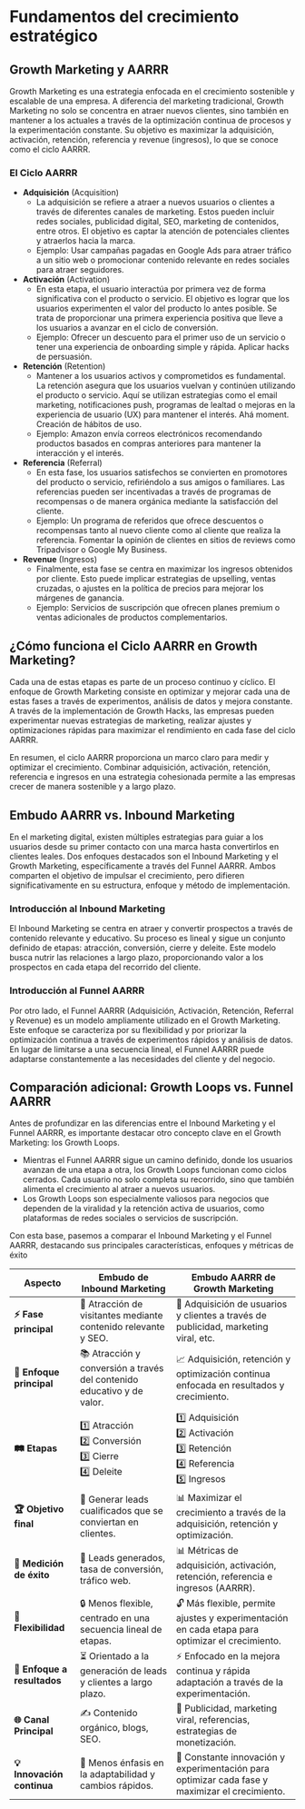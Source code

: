 # Fundamentos del crecimiento estratégico

## Growth Marketing y AARRR
Growth Marketing es una estrategia enfocada en el crecimiento sostenible y escalable de una empresa. A diferencia del marketing tradicional, Growth Marketing no solo se concentra en atraer nuevos clientes, sino también en mantener a los actuales a través de la optimización continua de procesos y la experimentación constante. Su objetivo es maximizar la adquisición, activación, retención, referencia y revenue (ingresos), lo que se conoce como el ciclo AARRR.

### El Ciclo AARRR
- **Adquisición** (Acquisition)
    - La adquisición se refiere a atraer a nuevos usuarios o clientes a través de diferentes canales de marketing. Estos pueden incluir redes sociales, publicidad digital, SEO, marketing de contenidos, entre otros. El objetivo es captar la atención de potenciales clientes y atraerlos hacia la marca.
    - Ejemplo: Usar campañas pagadas en Google Ads para atraer tráfico a un sitio web o promocionar contenido relevante en redes sociales para atraer seguidores.
- **Activación** (Activation)
    - En esta etapa, el usuario interactúa por primera vez de forma significativa con el producto o servicio. El objetivo es lograr que los usuarios experimenten el valor del producto lo antes posible. Se trata de proporcionar una primera experiencia positiva que lleve a los usuarios a avanzar en el ciclo de conversión.
    - Ejemplo: Ofrecer un descuento para el primer uso de un servicio o tener una experiencia de onboarding simple y rápida. Aplicar hacks de persuasión.
- **Retención** (Retention)
    - Mantener a los usuarios activos y comprometidos es fundamental. La retención asegura que los usuarios vuelvan y continúen utilizando el producto o servicio. Aquí se utilizan estrategias como el email marketing, notificaciones push, programas de lealtad o mejoras en la experiencia de usuario (UX) para mantener el interés. Ahá moment. Creación de hábitos de uso.
    - Ejemplo: Amazon envía correos electrónicos recomendando productos basados en compras anteriores para mantener la interacción y el interés.
- **Referencia** (Referral)
    - En esta fase, los usuarios satisfechos se convierten en promotores del producto o servicio, refiriéndolo a sus amigos o familiares. Las referencias pueden ser incentivadas a través de programas de recompensas o de manera orgánica mediante la satisfacción del cliente.
    - Ejemplo: Un programa de referidos que ofrece descuentos o recompensas tanto al nuevo cliente como al cliente que realiza la referencia. Fomentar la opinión de clientes en sitios de reviews como Tripadvisor o Google My Business.
- **Revenue** (Ingresos)
    - Finalmente, esta fase se centra en maximizar los ingresos obtenidos por cliente. Esto puede implicar estrategias de upselling, ventas cruzadas, o ajustes en la política de precios para mejorar los márgenes de ganancia.
    - Ejemplo: Servicios de suscripción que ofrecen planes premium o ventas adicionales de productos complementarios.

## ¿Cómo funciona el Ciclo AARRR en Growth Marketing?
Cada una de estas etapas es parte de un proceso continuo y cíclico. El enfoque de Growth Marketing consiste en optimizar y mejorar cada una de estas fases a través de experimentos, análisis de datos y mejora constante. A través de la implementación de Growth Hacks, las empresas pueden experimentar nuevas estrategias de marketing, realizar ajustes y optimizaciones rápidas para maximizar el rendimiento en cada fase del ciclo AARRR.

En resumen, el ciclo AARRR proporciona un marco claro para medir y optimizar el crecimiento. Combinar adquisición, activación, retención, referencia e ingresos en una estrategia cohesionada permite a las empresas crecer de manera sostenible y a largo plazo.

## Embudo AARRR vs. Inbound Marketing
En el marketing digital, existen múltiples estrategias para guiar a los usuarios desde su primer contacto con una marca hasta convertirlos en clientes leales. Dos enfoques destacados son el Inbound Marketing y el Growth Marketing, específicamente a través del Funnel AARRR. Ambos comparten el objetivo de impulsar el crecimiento, pero difieren significativamente en su estructura, enfoque y método de implementación.

### Introducción al Inbound Marketing
El Inbound Marketing se centra en atraer y convertir prospectos a través de contenido relevante y educativo. Su proceso es lineal y sigue un conjunto definido de etapas: atracción, conversión, cierre y deleite. Este modelo busca nutrir las relaciones a largo plazo, proporcionando valor a los prospectos en cada etapa del recorrido del cliente.

### Introducción al Funnel AARRR
Por otro lado, el Funnel AARRR (Adquisición, Activación, Retención, Referral y Revenue) es un modelo ampliamente utilizado en el Growth Marketing. Este enfoque se caracteriza por su flexibilidad y por priorizar la optimización continua a través de experimentos rápidos y análisis de datos. En lugar de limitarse a una secuencia lineal, el Funnel AARRR puede adaptarse constantemente a las necesidades del cliente y del negocio.

## Comparación adicional: Growth Loops vs. Funnel AARRR
Antes de profundizar en las diferencias entre el Inbound Marketing y el Funnel AARRR, es importante destacar otro concepto clave en el Growth Marketing: los Growth Loops.
- Mientras el Funnel AARRR sigue un camino definido, donde los usuarios avanzan de una etapa a otra, los Growth Loops funcionan como ciclos cerrados. Cada usuario no solo completa su recorrido, sino que también alimenta el crecimiento al atraer a nuevos usuarios.
- Los Growth Loops son especialmente valiosos para negocios que dependen de la viralidad y la retención activa de usuarios, como plataformas de redes sociales o servicios de suscripción.

Con esta base, pasemos a comparar el Inbound Marketing y el Funnel AARRR, destacando sus principales características, enfoques y métricas de éxito

| Aspecto              | Embudo de Inbound Marketing                                                                 | Embudo AARRR de Growth Marketing                                                                 |
|-----------------------|---------------------------------------------------------------------------------------------|--------------------------------------------------------------------------------------------------|
| **⚡ Fase principal**    | 🎯 Atracción de visitantes mediante contenido relevante y SEO.  | 🚀 Adquisición de usuarios y clientes a través de publicidad, marketing viral, etc.              |
| **🎯 Enfoque principal** | 📚 Atracción y conversión a través del contenido educativo y de valor.  | 📈 Adquisición, retención y optimización continua enfocada en resultados y crecimiento.          |
| **🛤️ Etapas**           | 1️⃣ Atracción<br>2️⃣ Conversión<br>3️⃣ Cierre<br>4️⃣ Deleite   | 1️⃣ Adquisición<br>2️⃣ Activación<br>3️⃣ Retención<br>4️⃣ Referencia<br>5️⃣ Ingresos             |
| **🏆 Objetivo final**    | 🤝 Generar leads cualificados que se conviertan en clientes.   | 📊 Maximizar el crecimiento a través de la adquisición, retención y optimización.                |
| **📏 Medición de éxito** | 📌 Leads generados, tasa de conversión, tráfico web. | 📊 Métricas de adquisición, activación, retención, referencia e ingresos (AARRR).                |
| **🔀 Flexibilidad**      | 🔒 Menos flexible, centrado en una secuencia lineal de etapas.  | 🔓 Más flexible, permite ajustes y experimentación en cada etapa para optimizar el crecimiento.  |
| **🎯 Enfoque a resultados** | ⏳ Orientado a la generación de leads y clientes a largo plazo. | ⚡ Enfocado en la mejora continua y rápida adaptación a través de la experimentación.            |
| **🌐 Canal Principal**   | ✍️ Contenido orgánico, blogs, SEO. | 📢 Publicidad, marketing viral, referencias, estrategias de monetización.                        |
| **💡 Innovación continua** | 🐢 Menos énfasis en la adaptabilidad y cambios rápidos. | 🦾 Constante innovación y experimentación para optimizar cada fase y maximizar el crecimiento.   |

